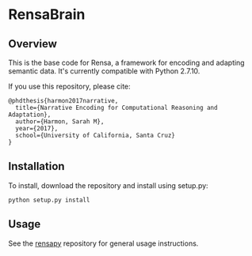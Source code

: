 # RensaBrain

## Overview
This is the base code for Rensa, a framework for encoding and adapting semantic data.  It's currently compatible with Python 2.7.10.

If you use this repository, please cite:

```
@phdthesis{harmon2017narrative,
  title={Narrative Encoding for Computational Reasoning and Adaptation},
  author={Harmon, Sarah M},
  year={2017},
  school={University of California, Santa Cruz}
}
```

## Installation
To install, download the repository and install using setup.py:
```
python setup.py install
```

## Usage
See the [rensapy](https://github.com/RensaProject/rensapy) repository for general usage instructions.
